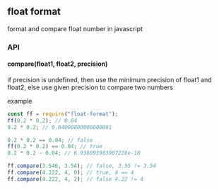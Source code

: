 ## float format

format and compare float number in javascript

### API

#### compare(float1, float2, precision)

if precision is undefined, then use the minimum precision of float1 and float2,
else use given precision to compare two numbers

example

```js
const ff = require("float-format");
ff(0.2 * 0.2); // 0.04
0.2 * 0.2; // 0.04000000000000001

0.2 * 0.2 == 0.04; // false
ff(0.2 * 0.2) == 0.04; // true
0.2 * 0.2 - 0.04; // 6.938893903907228e-18

ff.compare(3.546, 3.54); // false, 3.55 != 3.54
ff.compare(4.222, 4, 0); // true, 4 == 4
ff.compare(4.222, 4, 2); // false 4.22 != 4
```
